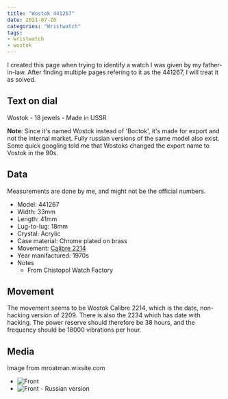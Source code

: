 ```yaml
---
title: "Wostok 441267"
date: 2021-07-20
categories: "Wristwatch"
tags:
- wristwatch
- wostok
---
```


I created this page when trying to identify a watch I was given by my father-in-law. After finding multiple pages refering to it as the 441267, I will treat it as solved.

## Text on dial
Wostok - 18 jewels - Made in USSR

**Note**: Since it's named Wostok instead of 'Boctok', it's made for export and not the internal market. Fully russian versions of the same model also exist. 
Some quick googling told me that Wostoks changed the export name to Vostok in the 90s.

## Data

Measurements are done by me, and might not be the official numbers.

* Model: 441267
* Width: 33mm
* Length: 41mm
* Lug-to-lug: 18mm
* Crystal: Acrylic
* Case material: Chrome plated on brass
* Movement: [Calibre 2214](http://www.ranfft.de/cgi-bin/bidfun-db.cgi?10&ranfft&&2uswk&Wostok_2214)
* Year manifactured: 1970s
* Notes
    - From Chistopol Watch Factory

## Movement
The movement seems to be Wostok Calibre 2214, which is the date, non-hacking version of 2209. There is also the 2234 which has date with hacking. The power reserve should therefore be 38 hours, and the frequency should be 18000 vibrations per hour.

## Media

Image from mroatman.wixsite.com

* ![Front](https://static.wixstatic.com/media/594bb0_ad83797c8e8347e7b11505e785268545~mv2.jpg/v1/fill/w_458,h_691,al_c,q_80,usm_0.66_1.00_0.01/594bb0_ad83797c8e8347e7b11505e785268545~mv2.webp)
* ![Front - Russian version](https://vostokamphibiacccp.altervista.org/wp-content/uploads/2021/03/DSC_6918picc.jpg)

